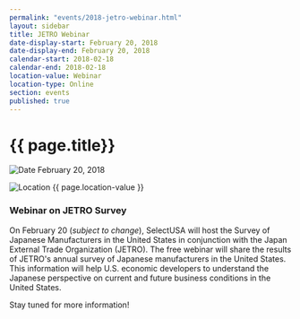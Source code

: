 ```yaml
---
permalink: "events/2018-jetro-webinar.html"
layout: sidebar
title: JETRO Webinar
date-display-start: February 20, 2018
date-display-end: February 20, 2018
calendar-start: 2018-02-18
calendar-end: 2018-02-18
location-value: Webinar
location-type: Online
section: events
published: true
---
```


# {{ page.title}}

![Date](https://google.github.io/material-design-icons/action/svg/design/ic_event_24px.svg "Date") February 20, 2018

![Location](http://google.github.io/material-design-icons/social/svg/design/ic_location_city_24px.svg "Location") {{ page.location-value }}

### Webinar on JETRO Survey

On February 20 (_subject to change_), SelectUSA will host the Survey of Japanese Manufacturers in the United States in conjunction with the Japan External Trade Organization (JETRO). The free webinar will share the results of JETRO's annual survey of Japanese manufacturers in the United States. This information will help U.S. economic developers to understand the Japanese perspective on current and future business conditions in the United States. 

Stay tuned for more information!
